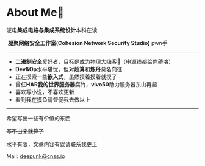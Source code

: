 # About Me👴



泥电**集成电路与集成系统设计**本科在读

​	**凝聚网络安全工作室(Cohesion Network Security Studio)**  pwn手



------





- **二进制安全**爱好者，目标是成为物理大嗨客🥷（电源线都给你薅咯）
- **Dev&Op**水平堪忧，但对**超算**和**炼丹**莫名向往
- 正在摸索一些**嵌入式**，虽然摸着摸着就摸了
- 曾任**HAR我的世界服务器**腐竹，**vivo50**助力服务器东山再起
- 喜欢写小说，不喜欢更新
- 看到我在摸鱼请督促我去做以上



------





希望写出一些有价值的东西

~~写不出来就算了~~



水平有限，文章内容有误请联系我更正

Mail: deepunk@cnss.io
